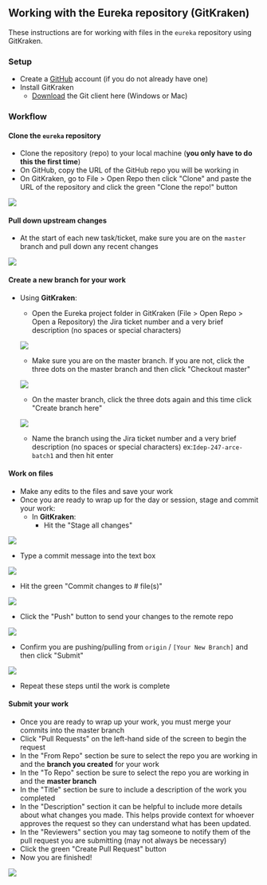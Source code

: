## Working with the Eureka repository (GitKraken)

These instructions are for working with files in the `eureka` repository using GitKraken.

### Setup
* Create a [GitHub](https://docs.github.com/en/github/getting-started-with-github/signing-up-for-a-new-github-account) account (if you do not already have one)
* Install GitKraken
  * [Download](https://gitkraken.com/download) the Git client here (Windows or Mac)

### Workflow

#### Clone the `eureka` repository
  * Clone the repository (repo) to your local machine (**you only have to do this the first time**)
  * On GitHub, copy the URL of the GitHub repo you will be working in
  * On GitKraken, go to File > Open Repo then click "Clone" and paste the URL of the repository and click the green "Clone the repo!" button


  ![](img/Clone.png)


#### Pull down upstream changes
* At the start of each new task/ticket, make sure you are on the `master` branch and pull down any recent changes


![](img/Pull_Upstream.png)


#### Create a new branch for your work
* Using **GitKraken**:
  * Open the Eureka project folder in GitKraken (File > Open Repo > Open a Repository) the Jira ticket number and a very brief description (no spaces or special characters)


  ![](img/Open_Repo.png)


  * Make sure you are on the master branch. If you are not, click the three dots on the master branch and then click "Checkout master"


  ![](img/Checkout_Master.png)


  * On the master branch, click the three dots again and this time click "Create branch here"


  ![](img/Create_Branch.png)


  * Name the branch using the Jira ticket number and a very brief description (no spaces or special characters) ex:`Idep-247-arce-batch1` and then hit enter


#### Work on files
* Make any edits to the files and save your work
* Once you are ready to wrap up for the day or session, stage and commit your work:
  * In **GitKraken**:
    * Hit the "Stage all changes"


![](img/Stage_Changes.png)


* Type a commit message into the text box


![](img/Write_Commit.png)


* Hit the green "Commit changes to # file(s)"


![](img/Final_Commit_Changes.png)


* Click the "Push" button to send your changes to the remote repo


![](img/Push_Changes.png)


* Confirm you are pushing/pulling from `origin` / `[Your New Branch]` and then click "Submit"

![](img/Branch_Confirmation.png)


* Repeat these steps until the work is complete


#### Submit your work
* Once you are ready to wrap up your work, you must merge your commits into the master branch
* Click "Pull Requests" on the left-hand side of the screen to begin the request
* In the "From Repo" section be sure to select the repo you are working in and the **branch you created** for your work
* In the "To Repo" section be sure to select the repo you are working in and the **master branch**
* In the "Title" section be sure to include a description of the work you completed
* In the "Description" section it can be helpful to include more details about what changes you made. This helps provide context for whoever approves the request so they can understand what has been updated.
* In the "Reviewers" section you may tag someone to notify them of the pull request you are submitting (may not always be necessary)
* Click the green "Create Pull Request" button
* Now you are finished!


![](img/Pull_Request.png)
